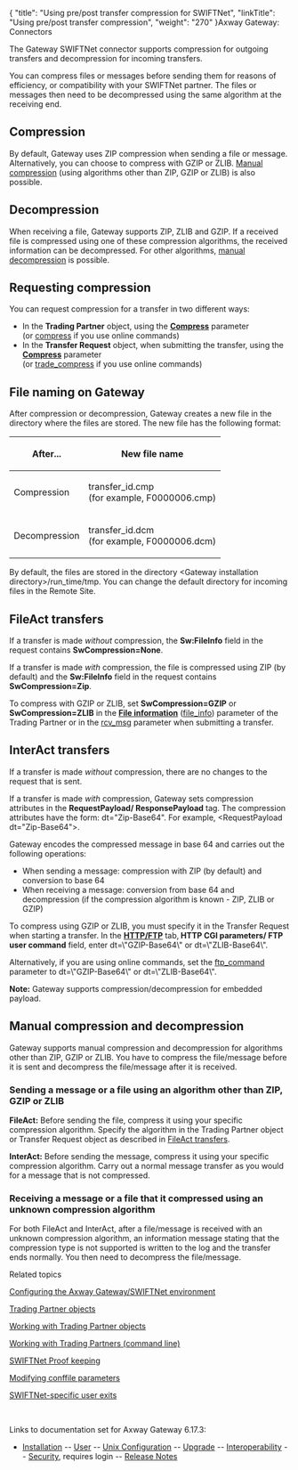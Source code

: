 {
    "title": "Using pre/post transfer compression for SWIFTNet",
    "linkTitle": "Using pre/post transfer compression",
    "weight": "270"
}<span class="mc-variable axway_variables.Component_Long_Name variable">Axway Gateway</span>: Connectors

The Gateway SWIFTNet connector supports compression for outgoing transfers and decompression for incoming transfers.

You can compress files or messages before sending them for reasons of efficiency, or compatibility with your SWIFTNet partner. The files or messages then need to be decompressed using the same algorithm at the receiving end.

## Compression

By default, Gateway uses ZIP compression when sending a file or message. Alternatively, you can choose to compress with GZIP or ZLIB. [Manual compression](#manual_compression) (using algorithms other than ZIP, GZIP or ZLIB) is also possible.

## Decompression

When receiving a file, Gateway supports ZIP, ZLIB and GZIP. If a received file is compressed using one of these compression algorithms, the received information can be decompressed. For other algorithms, [manual decompression](#manual_compression) is possible.

## Requesting compression

You can request compression for a transfer in two different ways:

-   In the <span style="font-weight: bold;">Trading Partner</span> object, using the <span style="font-weight: bold;">[Compress](../../swiftnet_connector/swiftnet_configuring#Compress)</span> parameter  
    (or <span class="code">[compress](../../swiftnet_connector/swiftnet_configuring#_compress)</span> if you use online commands)
-   In the <span style="font-weight: bold;">Transfer Request</span> object, when submitting the transfer, using the <span style="font-weight: bold;">[Compress](../../../../transfers_start_here/submitting_transfer_requests_start_here/working_with_transfers_(gui)/transfer_request_swiftnet_tab#compress)</span> parameter  
    (or <span class="code">[trade\_compress](../../../../transfers_start_here/submitting_transfer_requests_start_here/working_with_transfers_cli/transfer_req_parameter_list#_trade_compress)</span> if you use online commands)

## File naming on Gateway

After compression or decompression, Gateway creates a new file in the directory where the files are stored. The new file has the following format:

<table>
   <thead>
      <tr>
<th class="HeadE-Column1-Header1"><p>After...</p>         </th>
<th class="HeadD-Column1-Header1"><p>New file name</p>         </th>
      </tr>
   </thead>
   <tbody>
      <tr>
         <td><p>Compression</p>         </td>
         <td><p><span class="code">transfer_id.cmp</span><br />
(for example, <span class="code">F0000006.cmp</span>)</p>         </td>
      </tr>
      <tr>
         <td><p>Decompression</p>         </td>
         <td><p><span class="code">transfer_id.dcm</span><br />
(for example, <span class="code">F0000006.dcm</span>)</p>         </td>
      </tr>
   </tbody>
</table>

By default, the files are stored in the directory<span class="code"> &lt;Gateway installation directory>/run\_time/tmp</span>. You can change the default directory for incoming files in the Remote Site.

<span id="compress_FileAct"></span>

## FileAct transfers

If a transfer is made <span style="font-style: italic;">without</span> compression, the <span style="font-weight: bold;">Sw:FileInfo</span> field in the request contains <span style="font-weight: bold;">SwCompression=None</span>.

If a transfer is made <span style="font-style: italic;">with</span> compression, the file is compressed using ZIP (by default) and the <span style="font-weight: bold;">Sw:FileInfo</span> field in the request contains <span style="font-weight: bold;">SwCompression=Zip</span>.

To compress with GZIP or ZLIB, set <span style="font-weight: bold;">SwCompression=GZIP</span> or <span style="font-weight: bold;">SwCompression=ZLIB</span> in the <span style="font-weight: bold;">[File information](../../swiftnet_connector/swiftnet_configuring#File_information)</span> (<span class="code">[file\_info](../../swiftnet_connector/swiftnet_configuring#_file_info)</span>) parameter of the Trading Partner or in the <span class="code">[rcv\_msg](../../../../transfers_start_here/submitting_transfer_requests_start_here/working_with_transfers_cli/transfer_req_parameter_list#_rcv_msg)</span> parameter when submitting a transfer.

<span id="compress_InterAct"></span>

## InterAct transfers

If a transfer is made <span style="font-style: italic;">without</span> compression, there are no changes to the request that is sent.

If a transfer is made <span style="font-style: italic;">with</span> compression, Gateway sets compression attributes in the <span style="font-weight: bold;">RequestPayload/ ResponsePayload</span> tag. The compression attributes have the form: dt="Zip-Base64". For example, &lt;RequestPayload dt="Zip-Base64">.

Gateway encodes the compressed message in base 64 and carries out the following operations:

-   When sending a message: compression with ZIP (by default) and conversion to base 64
-   When receiving a message: conversion from base 64 and decompression (if the compression algorithm is known - ZIP, ZLIB or GZIP)

To compress using GZIP or ZLIB, you must specify it in the Transfer Request when starting a transfer. In the <span style="font-weight: bold;">[HTTP/FTP](../../../../transfers_start_here/submitting_transfer_requests_start_here/working_with_transfers_(gui)/transfer_request_http_ftp_tab)</span> tab,<span style="font-weight: bold;"> HTTP CGI parameters/ FTP user command</span> field, enter dt=\\"GZIP-Base64\\" or dt=\\"ZLIB-Base64\\".

Alternatively, if you are using online commands, set the <span class="code">[ftp\_command](../../../../transfers_start_here/submitting_transfer_requests_start_here/working_with_transfers_cli/transfer_req_parameter_list#_ftp_command)</span> parameter to dt=\\"GZIP-Base64\\" or dt=\\"ZLIB-Base64\\".

<span style="font-weight: bold;">Note:</span> Gateway supports compression/decompression for embedded payload.

<span id="manual_compression"></span>

## Manual compression and decompression

Gateway supports manual compression and decompression for algorithms other than ZIP, GZIP or ZLIB. You have to compress the file/message before it is sent and decompress the file/message after it is received.

### Sending a message or a file using an algorithm other than ZIP, GZIP or ZLIB

<span style="font-weight: bold;">FileAct:</span> Before sending the file, compress it using your specific compression algorithm. Specify the algorithm in the Trading Partner object or Transfer Request object as described in [FileAct transfers](#compress_FileAct).

<span style="font-weight: bold;">InterAct:</span> Before sending the message, compress it using your specific compression algorithm. Carry out a normal message transfer as you would for a message that is not compressed.

### Receiving a message or a file that it compressed using an unknown compression algorithm

For both FileAct and InterAct, after a file/message is received with an unknown compression algorithm, an information message stating that the compression type is not supported is written to the log and the transfer ends normally. You then need to decompress the file/message.

Related topics

[Configuring the <span class="mc-variable axway_variables.Component_Long_Name variable">Axway Gateway</span>/SWIFTNet environment](../../swiftnet_connector/swiftnet_configuring)

[Trading Partner objects](../../../../managing_partners_start_here/trading_partners_start_here)

[Working with Trading Partner objects](../../../../managing_partners_start_here/trading_partners_start_here/working_with_trading_partners_(gui))

[Working with Trading Partners (command line)](../../../../managing_partners_start_here/trading_partners_start_here/working_with_trading_partners_cli)

[SWIFTNet Proof keeping](../swiftnet_proof_keeping)

[Modifying conffile parameters](../../../../configuration_start_here/t_gw_config_conffile_paras_modify)

[SWIFTNet-specific user exits](../../swiftnet_connector/swiftnet_configuring)

 

Links to documentation set for Axway Gateway <span class="mc-variable axway_variables.Release_Number variable">6.17.3</span>:

-   [Installation](#) -- [User](#) -- [Unix Configuration](#) -- [Upgrade](#) -- [Interoperability](#) -- [Security](#), requires login -- [Release Notes](#)
